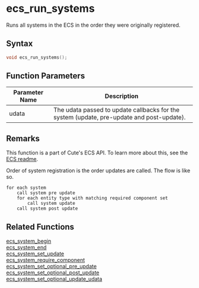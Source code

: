 # ecs_run_systems

Runs all systems in the ECS in the order they were originally registered.

## Syntax

```cpp
void ecs_run_systems();
```

## Function Parameters

Parameter Name | Description
--- | ---
udata | The udata passed to update callbacks for the system (update, pre-update and post-update).

## Remarks

This function is a part of Cute's ECS API. To learn more about this, see the [ECS readme](https://github.com/RandyGaul/cute_framework/blob/master/docs/ecs/README.md).

Order of system registration is the order updates are called. The flow is like so.

```
for each system
    call system pre update
    for each entity type with matching required component set
        call system update
    call system post update
```

## Related Functions

[ecs_system_begin](https://github.com/RandyGaul/cute_framework/blob/master/docs/ecs/ecs_system_begin.md)  
[ecs_system_end](https://github.com/RandyGaul/cute_framework/blob/master/docs/ecs/ecs_system_end.md)  
[ecs_system_set_update](https://github.com/RandyGaul/cute_framework/blob/master/docs/ecs/ecs_system_set_update.md)  
[ecs_system_require_component](https://github.com/RandyGaul/cute_framework/blob/master/docs/ecs/ecs_system_require_component.md)  
[ecs_system_set_optional_pre_update](https://github.com/RandyGaul/cute_framework/blob/master/docs/ecs/ecs_system_set_optional_pre_update.md)  
[ecs_system_set_optional_post_update](https://github.com/RandyGaul/cute_framework/blob/master/docs/ecs/ecs_system_set_optional_post_update.md)  
[ecs_system_set_optional_update_udata](https://github.com/RandyGaul/cute_framework/blob/master/docs/ecs/ecs_system_set_optional_update_udata.md)  
